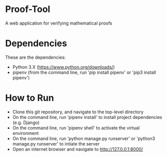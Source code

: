 # Proof-Tool
A web application for verifying mathematical proofs

# Dependencies
These are the dependencies:
- Python 3.X (https://www.python.org/downloads/)
- pipenv (from the command line, run 'pip install pipenv' or 'pip3 install pipenv')

# How to Run
- Clone this git repository, and navigate to the top-level directory
- On the command line, run 'pipenv install' to install project dependencies (e.g. Django)
- On the command line, run 'pipenv shell' to activate the virtual environment
- On the command line, run 'python manage.py runserver' or 'python3 manage.py runserver' to intiate the server
- Open an internet browser and navigate to http://127.0.0.1:8000/

